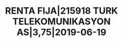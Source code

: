 ---
layout: asset
title: RENTA FIJA|215918 TURK TELEKOMUNIKASYON AS|3,75|2019-06-19
isin: XS1028952155
---